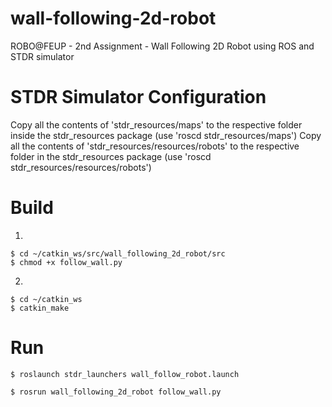 # wall-following-2d-robot
ROBO@FEUP - 2nd Assignment - Wall Following 2D Robot using ROS and STDR simulator

# STDR Simulator Configuration
Copy all the contents of 'stdr_resources/maps' to the respective folder inside the stdr_resources package (use 'roscd stdr_resources/maps')
Copy all the contents of 'stdr_resources/resources/robots' to the respective folder in the stdr_resources package (use 'roscd stdr_resources/resources/robots')

# Build
1)
```shell
$ cd ~/catkin_ws/src/wall_following_2d_robot/src
$ chmod +x follow_wall.py
```
2)
```shell
$ cd ~/catkin_ws
$ catkin_make
```

# Run
```shell
$ roslaunch stdr_launchers wall_follow_robot.launch
```

```shell
$ rosrun wall_following_2d_robot follow_wall.py
```